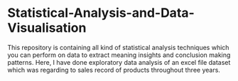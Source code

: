 # Statistical-Analysis-and-Data-Visualisation
This repository is containing all kind of statistical analysis techniques which you can perform on data to extract meaning insights and conclusion making patterns. Here, I have done exploratory data analysis of an excel file dataset which was regarding to sales record of products throughout three years.
